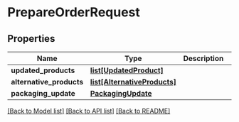 # PrepareOrderRequest

## Properties
Name | Type | Description | Notes
------------ | ------------- | ------------- | -------------
**updated_products** | [**list[UpdatedProduct]**](UpdatedProduct.md) |  | [optional] 
**alternative_products** | [**list[AlternativeProducts]**](AlternativeProducts.md) |  | [optional] 
**packaging_update** | [**PackagingUpdate**](PackagingUpdate.md) |  | [optional] 

[[Back to Model list]](../README.md#documentation-for-models) [[Back to API list]](../README.md#documentation-for-api-endpoints) [[Back to README]](../README.md)

